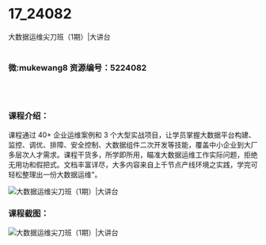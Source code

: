 # 17_24082
大数据运维尖刀班（1期）|大讲台
<br/></br>
<h3>微:mukewang8 资源编号：5224082</h3>
<br/></br>
<h3>课程介绍：</h3>
<p>课程通过 40+ 企业运维案例和 3 个大型实战项目，让学员掌握<a title="查看与 大数据 相关的文章" target="_blank">大数据</a>平台构建、监控、调优、排障、安全控制、<a title="查看与 大数据 相关的文章" target="_blank">大数据</a>组件二次开发等技能，覆盖中小企业到大厂多层次人才需求。课程干货多，所学即所用，瞄准大数据运维工作实际问题，拒绝无用功和假把式。文档丰富详尽，大多内容来自上千节点产线环境之实践，学完可轻松整理出一份大数据运维"。</p>
<p><img src="https://www.ko996.com/wp-content/uploads/img/2022/05/1-32-300x196.png" alt="大数据运维尖刀班（1期）|大讲台"></p>
<div class="info-desc">
<h3>课程截图：</h3>
<p><img src="https://www.ko996.com/wp-content/uploads/img/2022/05/2-26.png" alt="大数据运维尖刀班（1期）|大讲台"></p>


			
</div>
